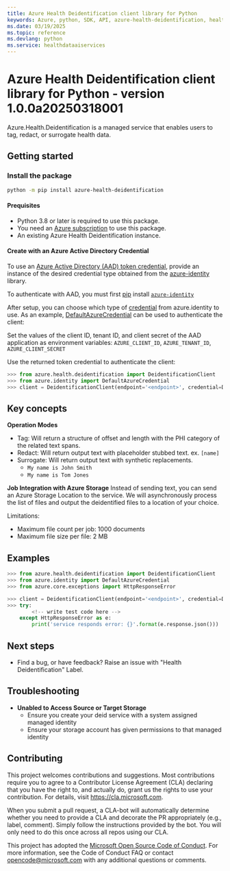 ```yaml
---
title: Azure Health Deidentification client library for Python
keywords: Azure, python, SDK, API, azure-health-deidentification, healthdataaiservices
ms.date: 03/19/2025
ms.topic: reference
ms.devlang: python
ms.service: healthdataaiservices
---
```



# Azure Health Deidentification client library for Python - version 1.0.0a20250318001 

Azure.Health.Deidentification is a managed service that enables users to tag, redact, or surrogate health data.

## Getting started

### Install the package

```bash
python -m pip install azure-health-deidentification
```

#### Prequisites

- Python 3.8 or later is required to use this package.
- You need an [Azure subscription][azure_sub] to use this package.
- An existing Azure Health Deidentification instance.
#### Create with an Azure Active Directory Credential
To use an [Azure Active Directory (AAD) token credential][authenticate_with_token],
provide an instance of the desired credential type obtained from the
[azure-identity][azure_identity_credentials] library.

To authenticate with AAD, you must first [pip][pip] install [`azure-identity`][azure_identity_pip]

After setup, you can choose which type of [credential][azure_identity_credentials] from azure.identity to use.
As an example, [DefaultAzureCredential][default_azure_credential] can be used to authenticate the client:

Set the values of the client ID, tenant ID, and client secret of the AAD application as environment variables:
`AZURE_CLIENT_ID`, `AZURE_TENANT_ID`, `AZURE_CLIENT_SECRET`

Use the returned token credential to authenticate the client:

```python
>>> from azure.health.deidentification import DeidentificationClient
>>> from azure.identity import DefaultAzureCredential
>>> client = DeidentificationClient(endpoint='<endpoint>', credential=DefaultAzureCredential())
```

## Key concepts

**Operation Modes**
- Tag: Will return a structure of offset and length with the PHI category of the related text spans.
- Redact: Will return output text with placeholder stubbed text. ex. `[name]`
- Surrogate: Will return output text with synthetic replacements.
  - `My name is John Smith`
  - `My name is Tom Jones`

**Job Integration with Azure Storage**
Instead of sending text, you can send an Azure Storage Location to the service. We will asynchronously
process the list of files and output the deidentified files to a location of your choice.

Limitations:
- Maximum file count per job: 1000 documents
- Maximum file size per file: 2 MB

## Examples

```python
>>> from azure.health.deidentification import DeidentificationClient
>>> from azure.identity import DefaultAzureCredential
>>> from azure.core.exceptions import HttpResponseError

>>> client = DeidentificationClient(endpoint='<endpoint>', credential=DefaultAzureCredential())
>>> try:
        <!-- write test code here -->
    except HttpResponseError as e:
        print('service responds error: {}'.format(e.response.json()))

```

## Next steps

- Find a bug, or have feedback? Raise an issue with "Health Deidentification" Label.


## Troubleshooting

- **Unabled to Access Source or Target Storage**
  - Ensure you create your deid service with a system assigned managed identity
  - Ensure your storage account has given permissions to that managed identity

## Contributing

This project welcomes contributions and suggestions. Most contributions require
you to agree to a Contributor License Agreement (CLA) declaring that you have
the right to, and actually do, grant us the rights to use your contribution.
For details, visit https://cla.microsoft.com.

When you submit a pull request, a CLA-bot will automatically determine whether
you need to provide a CLA and decorate the PR appropriately (e.g., label,
comment). Simply follow the instructions provided by the bot. You will only
need to do this once across all repos using our CLA.

This project has adopted the
[Microsoft Open Source Code of Conduct][code_of_conduct]. For more information,
see the Code of Conduct FAQ or contact opencode@microsoft.com with any
additional questions or comments.

<!-- LINKS -->
[code_of_conduct]: https://opensource.microsoft.com/codeofconduct/
[authenticate_with_token]: https://learn.microsoft.com/azure/cognitive-services/authentication?tabs=powershell#authenticate-with-an-authentication-token
[azure_identity_credentials]: https://github.com/Azure/azure-sdk-for-python/tree/main/sdk/identity/azure-identity#credentials
[azure_identity_pip]: https://pypi.org/project/azure-identity/
[default_azure_credential]: https://github.com/Azure/azure-sdk-for-python/tree/main/sdk/identity/azure-identity#defaultazurecredential
[pip]: https://pypi.org/project/pip/
[azure_sub]: https://azure.microsoft.com/free/


